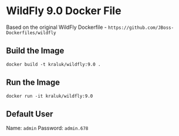 WildFly 9.0 Docker File
=========================

Based on the original WildFly Dockerfile - `https://github.com/JBoss-Dockerfiles/wildfly`


Build the Image
---------------

`docker build -t kraluk/wildfly:9.0 .`


Run the Image
-------------

`docker run -it kraluk/wildfly:9.0`


Default User
------------
Name: `admin`
Password: `admin.678`
